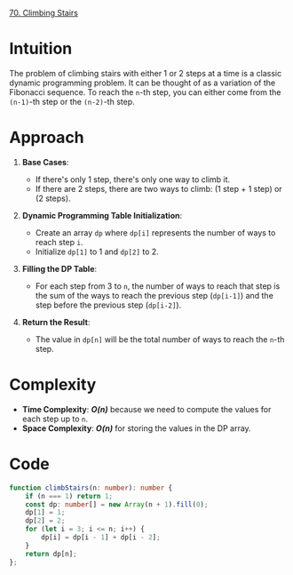 [70. Climbing Stairs](https://leetcode.com/problems/climbing-stairs/)


# Intuition

The problem of climbing stairs with either 1 or 2 steps at a time is a classic dynamic programming problem. It can be thought of as a variation of the Fibonacci sequence. To reach the `n`-th step, you can either come from the `(n-1)`-th step or the `(n-2)`-th step.

# Approach

1. **Base Cases**:
   - If there's only 1 step, there's only one way to climb it.
   - If there are 2 steps, there are two ways to climb: (1 step + 1 step) or (2 steps).

2. **Dynamic Programming Table Initialization**:
   - Create an array `dp` where `dp[i]` represents the number of ways to reach step `i`.
   - Initialize `dp[1]` to 1 and `dp[2]` to 2.

3. **Filling the DP Table**:
   - For each step from 3 to `n`, the number of ways to reach that step is the sum of the ways to reach the previous step (`dp[i-1]`) and the step before the previous step (`dp[i-2]`).

4. **Return the Result**:
   - The value in `dp[n]` will be the total number of ways to reach the `n`-th step.

# Complexity

- **Time Complexity**: ***O(n)*** because we need to compute the values for each step up to `n`.
- **Space Complexity**: ***O(n)*** for storing the values in the DP array.

# Code
```typescript
function climbStairs(n: number): number {
    if (n === 1) return 1;
    const dp: number[] = new Array(n + 1).fill(0);
    dp[1] = 1;
    dp[2] = 2;
    for (let i = 3; i <= n; i++) {
        dp[i] = dp[i - 1] + dp[i - 2];
    }
    return dp[n];
};

```